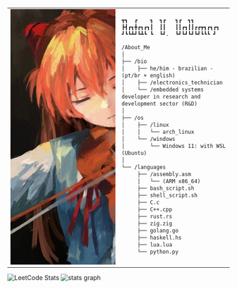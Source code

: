 <table>
  <tr>
    <td style="width: 50%;">
       <img src="https://github.com/RafaelVVolkmer/RafaelVVolkmer/blob/main/image.jpg" alt="Asuka" style="width: 200%; border: none;"/>
    </td>
    <td style="width: 50%; vertical-align: top;">
      <p style="font-family: monospace; font-size: 16px;">
       
    ┳┓  ┏    ┓  ┓┏   ┓┏  ┓┓        
    ┣┫┏┓╋┏┓┏┓┃  ┃┃   ┃┃┏┓┃┃┏┏┳┓┏┓┏┓
    ┛┗┗┻┛┗┻┗ ┗  ┗┛.  ┗┛┗┛┗┛┗┛┗┗┗ ┛ 

</p>

    /About_Me
    │
    ├── /bio
    │    ├── he/him - brazilian - (pt/br + english)
    │    ├── /electronics_technician
    │    └── /embedded systems developer in research and development sector (R&D)
    │
    ├── /os
    │    ├── /linux
    │    │   └── arch_linux
    │    └── /windows
    │        └── Windows 11: with WSL (Ubuntu)
    │
    └── /languages
         ├── /assembly.asm
         │   └── (ARM x86_64)
         ├── bash_script.sh
         ├── shell_script.sh
         ├── C.c
         ├── C++.cpp
         ├── rust.rs
         ├── zig.zig
         ├── golang.go
         ├── haskell.hs
         ├── lua.lua
         └── python.py
  </tr>
</table>

<img src="https://leetcard.jacoblin.cool/Rafael_Volkmer?theme=nord&font=JetBrains%20Mono" height="172" alt="LeetCode Stats" /> <img src="https://github-readme-stats.vercel.app/api?username=RafaelVVolkmer&hide_title=false&hide_rank=false&show_icons=true&include_all_commits=true&count_private=true&disable_animations=false&theme=nord&locale=en&hide_border=true&order=1" height="172" alt="stats graph"  />


                                                                                                          
                                                                                                          

